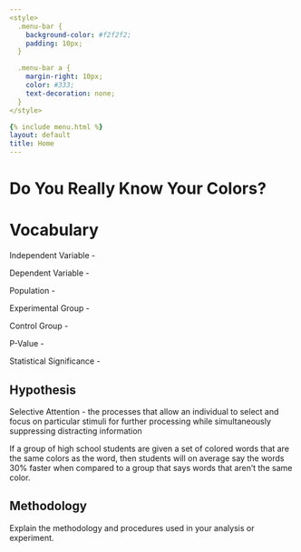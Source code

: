 ```yaml
---
<style>
  .menu-bar {
    background-color: #f2f2f2;
    padding: 10px;
  }

  .menu-bar a {
    margin-right: 10px;
    color: #333;
    text-decoration: none;
  }
</style>

{% include menu.html %}
layout: default
title: Home
---
```


# Do You Really Know Your Colors?

# Vocabulary

Independent Variable -

Dependent Variable - 

Population - 

Experimental Group - 

Control Group - 

P-Value - 

Statistical Significance - 

## Hypothesis

Selective Attention - the processes that allow an individual to select and focus on particular stimuli for further processing while simultaneously suppressing distracting information

If a group of high school students are given a set of colored words that are the same colors as the word, then students will on average say the words 30% faster when compared to a group that says words that aren’t the same color.

## Methodology

Explain the methodology and procedures used in your analysis or experiment.


